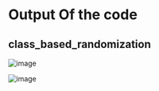 # Output Of the code


## class_based_randomization
![image](https://user-images.githubusercontent.com/81433387/175095012-1560f16a-a504-42d3-826c-794afd12b1b0.png)

![image](https://user-images.githubusercontent.com/81433387/175101954-55b6b872-a2e2-48fd-b55d-2c05def37646.png)
